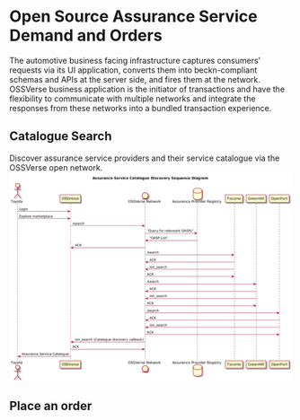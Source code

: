 # Open Source Assurance Service Demand and Orders

The automotive business facing infrastructure captures consumers’ requests via its UI application, converts them into beckn-compliant schemas and APIs at the server side, and fires them at the network. OSSVerse business application is the initiator of transactions and have the flexibility to communicate with multiple networks and integrate the responses from these networks into a bundled transaction experience.

## Catalogue Search
Discover assurance service providers and their service catalogue via the OSSVerse open network.
![Search Catalogue](/docs/images/discovery-sequence.png)

## Place an order